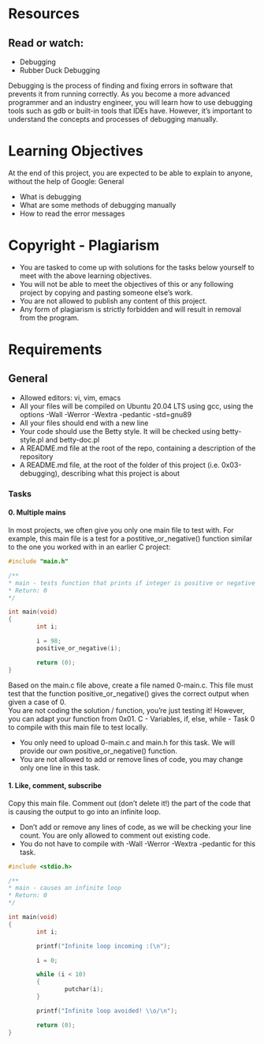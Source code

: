 # Resources

## Read or watch:

   * Debugging
   * Rubber Duck Debugging

Debugging is the process of finding and fixing errors in software that prevents it from running correctly. As you become a more advanced programmer and an industry engineer, you will learn how to use debugging tools such as gdb or built-in tools that IDEs have. However, it’s important to understand the concepts and processes of debugging manually.
# Learning Objectives

At the end of this project, you are expected to be able to explain to anyone, without the help of Google:
General

  *  What is debugging
  *  What are some methods of debugging manually
  *  How to read the error messages

# Copyright - Plagiarism

  *  You are tasked to come up with solutions for the tasks below yourself to meet with the above learning objectives.
  *  You will not be able to meet the objectives of this or any following project by copying and pasting someone else’s work.
  *  You are not allowed to publish any content of this project.
  *  Any form of plagiarism is strictly forbidden and will result in removal from the program.

# Requirements
## General

   * Allowed editors: vi, vim, emacs
   * All your files will be compiled on Ubuntu 20.04 LTS using gcc, using the options -Wall -Werror -Wextra -pedantic -std=gnu89
   * All your files should end with a new line
   * Your code should use the Betty style. It will be checked using betty-style.pl and betty-doc.pl
   * A README.md file at the root of the repo, containing a description of the repository
   * A README.md file, at the root of the folder of this project (i.e. 0x03-debugging), describing what this project is about

### Tasks

#### 0. Multiple mains 
In most projects, we often give you only one main file to test with. For example, this main file is a test for a postitive_or_negative() function similar to the one you worked with in an earlier C project:
```C
#include "main.h"

/**
* main - tests function that prints if integer is positive or negative
* Return: 0
*/

int main(void)
{
        int i;

        i = 98;
        positive_or_negative(i);

        return (0);
}
```
Based on the main.c file above, create a file named 0-main.c. This file must test that the function positive_or_negative() gives the correct output when given a case of 0. </br>
You are not coding the solution / function, you’re just testing it! However, you can adapt your function from 0x01. C - Variables, if, else, while - Task 0 to compile with this main file to test locally.
  *  You only need to upload 0-main.c and main.h for this task. We will provide our own positive_or_negative() function.
  *  You are not allowed to add or remove lines of code, you may change only one line in this task.

#### 1. Like, comment, subscribe 
Copy this main file. Comment out (don’t delete it!) the part of the code that is causing the output to go into an infinite loop.
  *  Don’t add or remove any lines of code, as we will be checking your line count. You are only allowed to comment out existing code.
  *  You do not have to compile with -Wall -Werror -Wextra -pedantic for this task.
```C
#include <stdio.h>

/**
* main - causes an infinite loop
* Return: 0
*/

int main(void)
{
        int i;

        printf("Infinite loop incoming :(\n");

        i = 0;

        while (i < 10)
        {
                putchar(i);
        }

        printf("Infinite loop avoided! \\o/\n");

        return (0);
}
```
